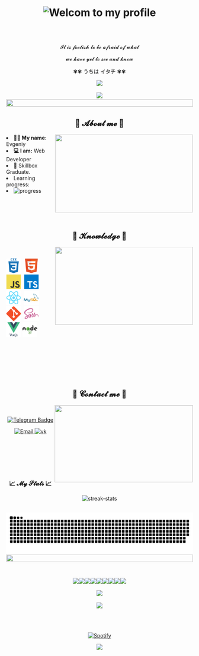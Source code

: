 
 <h1 align="center"><img src="https://c.tenor.com/4f8BH8nt1OYAAAAC/tenor.gif" height="155" width="650" alt="Welcom to my profile">
 </h1>
 <!-- <h1 align="center"><img src="https://media.giphy.com/media/mGcNjsfWAjY5AEZNw6/giphy.gif" width="50"><img src="https://i.postimg.cc/C5wJ4dS9/Welcom-to-my-profile.gif"><img src="https://media.giphy.com/media/mGcNjsfWAjY5AEZNw6/giphy.gif" width="50"></h1> -->
 <br>
 <div id="header" align="center">
 <!-- <img src="https://i.postimg.cc/ydQxr0Xp/download.gif" width=450  height=175 syle="display: block; margin: 0 auto" alt="сoding"/> -->
 </br>
  <p>𝓘𝓽 𝓲𝓼 𝓯𝓸𝓸𝓵𝓲𝓼𝓱 𝓽𝓸 𝓫𝓮 𝓪𝓯𝓻𝓪𝓲𝓭 𝓸𝓯 𝔀𝓱𝓪𝓽</p>
  <p>𝔀𝓮 𝓱𝓪𝓿𝓮 𝔂𝓮𝓽 𝓽𝓸 𝓼𝓮𝓮 𝓪𝓷𝓭 𝓴𝓷𝓸𝔀</p>
  <p> ✾✾ うちは イタチ ✾✾ </p>
  
  <p>
  <a href="https://count.getloli.com/"><img src="https://count.getloli.com/get/@:evgeny-ai"></a>
</p>
 </div>
 
 <p align="center">
<img src="https://raw.githubusercontent.com/trinib/trinib/a5f17399d881c5651a89bfe4a621014b08346cf0/images/marquee.svg">

 <!--📏LINE-->
<img src="https://i.imgur.com/dBaSKWF.gif" height="20" width="100%">

<div> 
<h2 align="center"> 🐾 𝓐𝓫𝓸𝓾𝓽 𝓶𝓮 🐾 </h2>
<div align="centr">
<img src="https://media1.tenor.com/m/naR85rQtmLsAAAAC/code-secret.gif" align="right" width=372 height=210>
</div> 
<li><b>👨‍💻 My name:</b> Evgeniy</li>
<li><b>💻 I am:</b> Web Developer</li>
<li>📖 Skillbox Graduate.</li>
<li>Learning progress:</li>
<li><img src="https://progress-bar.dev/100/" alt="progress"></li>
<br><br><br>
</div>

<div>
<h2 align="center" style="margin-top: 50px">📇 𝓚𝓷𝓸𝔀𝓵𝓮𝓭𝓰𝓮 📇</h2>
<!-- <br> -->
  <!-- <p> -->
    <div align="center">
    <img src=https://camo.githubusercontent.com/7de37139d0b4c1ce40865e799b446c0e963a3dd8fb68d239707237c40604fa3d/68747470733a2f2f63646e2e6472696262626c652e636f6d2f75736572732f3733303730332f73637265656e73686f74732f363538313234332f6176656e746f2e676966 align="right" width=372 height=210>
    </div>
    </div>
    <div>
    <br>
    <p align="centr"><img src="https://github.com/devicons/devicon/blob/master/icons/css3/css3-plain-wordmark.svg"  title="CSS3" alt="CSS" width="40" height="40"/>&nbsp; 
    <img src="https://github.com/devicons/devicon/blob/master/icons/html5/html5-original.svg" title="HTML5" alt="HTML" width="40" height="40"/>&nbsp;
     <img src="https://github.com/devicons/devicon/blob/master/icons/javascript/javascript-original.svg" title="JavaScript" alt="JavaScript" width="40" height="40"/>&nbsp;
     <img src="https://github.com/devicons/devicon/blob/master/icons/typescript/typescript-original.svg" title="TypeScript" alt="TypeScript" width="40" height="40"/>&nbsp;
     <img src="https://github.com/devicons/devicon/blob/master/icons/react/react-original.svg" title="React" alt="React" width="40" height="40"/>&nbsp;
     <img src="https://github.com/devicons/devicon/blob/master/icons/mysql/mysql-original-wordmark.svg" title="MySQL"  alt="MySQL" width="40" height="40"/>&nbsp;
     <img src="https://github.com/devicons/devicon/blob/master/icons/git/git-original.svg" title="Git" **alt="Git" width="40" height="40"/>&nbsp;
     <img src="https://github.com/devicons/devicon/blob/master/icons/sass/sass-original.svg"  title="SASS" alt="SASS" width="40" height="40"/>&nbsp;
     <img src="https://raw.githubusercontent.com/devicons/devicon/master/icons/vuejs/vuejs-original-wordmark.svg" title="vuejs" width="40" height="40"/>
     <img src="https://raw.githubusercontent.com/devicons/devicon/master/icons/nodejs/nodejs-original-wordmark.svg" alt="nodejs" style="max-width: 100%;" width="40" height="40">
     <br><br>
     </p>
     <br>
     <h2 align="center" style="margin-top: 90px">📝  𝓒𝓸𝓷𝓽𝓪𝓬𝓽 𝓶𝓮  📝</h2>
     <div align="center">
     <img src="https://c.tenor.com/cwoN93BINOMAAAAC/tenor.gif" align="right" width="373.5px" height="208.5px">
    </div>
    <br>
    <p align="center"><a href="https://t.me/Kurama009">
        <img src="https://img.shields.io/badge/-Kurama009-blue?style=flat&logo=Telegram&logoColor=white" alt="Telegram Badge"/>
      </a>
      <div id="badges" align="center">
     <a href="mailto:toshich25@mail.ru">
        <img src="https://img.shields.io/badge/@email-black?logoColor=white&style=for-the-badge" alt="Email"/>
      </a>
     <a href="https://vk.com/walkingdead05">
        <img src="https://img.shields.io/badge/-Vkontakte-003f5c?style=for-the-badge&logo=Vk" alt="vk"/>
      </a>
      </p>
      <br>
    </div>
    <p>

<h3 align="center" style="margin-top: 90px">📈  𝓜𝔂 𝓢𝓽𝓪𝓽𝓼 📈 </h3>
<div align="center">
  <img src="http://github-readme-streak-stats.herokuapp.com?user=Evgeny-ai&theme=transparent&mode=weekly" title="streak-stats" **alt="streak-stats" height=165/>
</div>

<!-- Snake -->
<div align="center" style="margin-top: 30px">
<picture>
  <source media="(prefers-color-scheme: dark)" srcset="https://raw.githubusercontent.com/platane/platane/output/github-contribution-grid-snake-dark.svg">
  <source media="(prefers-color-scheme: light)" srcset="https://raw.githubusercontent.com/platane/platane/output/github-contribution-grid-snake.svg">
  <img alt="github contribution grid snake animation" src="https://raw.githubusercontent.com/platane/platane/output/github-contribution-grid-snake.svg">
</picture>
<br/>
</div>
 <!--📏LINE-->
<img src="https://i.imgur.com/dBaSKWF.gif" height="20" width="100%">

<!-- thanks to Trinib for the idea https://github.com/trinib -->
<!--🍷WINEEMOJI / 🌐WEBSITE: https://github.com/seanprashad/slackmoji/ -->
<p align="center" style="margin-top: 40px">
<img src="https://github.com/seanprashad/slackmoji/blob/master/emoji/blob/blob-wine-gif.gif" width="30"><img src="https://github.com/seanprashad/slackmoji/blob/master/emoji/blob/blob-wine-gif.gif" width="30"><img src="https://github.com/seanprashad/slackmoji/blob/master/emoji/blob/blob-wine-gif.gif" width="30"><img src="https://github.com/seanprashad/slackmoji/blob/master/emoji/blob/blob-wine-gif.gif" width="30"><img src="https://github.com/seanprashad/slackmoji/blob/master/emoji/blob/blob-wine-gif.gif" width="30"><img src="https://github.com/seanprashad/slackmoji/blob/master/emoji/blob/blob-wine-gif.gif" width="30"><img src="https://github.com/seanprashad/slackmoji/blob/master/emoji/blob/blob-wine-gif.gif" width="30"><img src="https://github.com/seanprashad/slackmoji/blob/master/emoji/blob/blob-wine-gif.gif" width="30"><img src="https://github.com/seanprashad/slackmoji/blob/master/emoji/blob/blob-wine-gif.gif" width="30">

<!--💬🃏QUOTESCARD / 🌐WEBSITE: https://github.com/PiyushSuthar/github-readme-quotes#Demo & https://github.com/cheehwatang/github-readme-daily-quotes & https://github.com/shravan20/github-readme-quotes -->
<p align="center">
<img src="https://quotes-github-readme.vercel.app/api?theme=merko&border=true">
<p align="center">
<img src="https://github-readme-daily-quotes-trinib.vercel.app/api?theme=merko&category=programming&border=true&border_color=bdf259&border_width=3&border_radius=40&font=new_rocker"><br><br>

  &nbsp;<div align="center">
  [![Spotify](https://novatorem.vercel.app/api/spotify?background_color=0d1117&border_color=ffffff)](https://open.spotify.com/user/omnitenebris)
</div>

 <p align="center">
  <img src="https://capsule-render.vercel.app/api?type=waving&color=gradient&height=60&section=footer"/>
</p>
